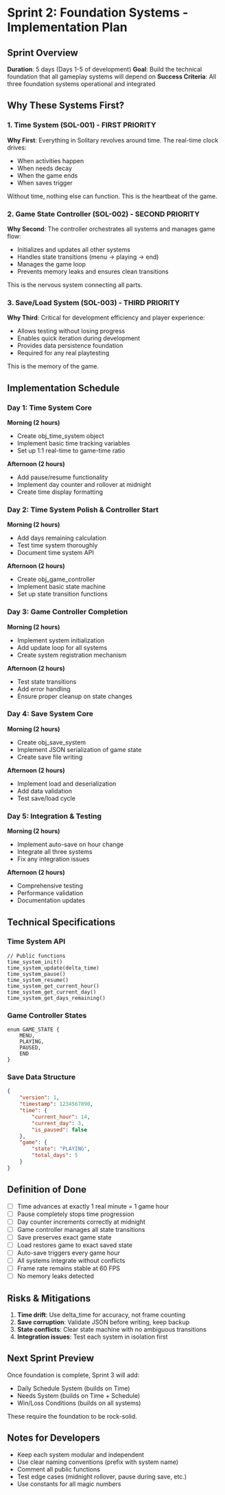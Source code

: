 # Sprint 2: Foundation Systems - Implementation Plan

## Sprint Overview
**Duration**: 5 days (Days 1-5 of development)
**Goal**: Build the technical foundation that all gameplay systems will depend on
**Success Criteria**: All three foundation systems operational and integrated

## Why These Systems First?

### 1. Time System (SOL-001) - FIRST PRIORITY
**Why First**: Everything in Solitary revolves around time. The real-time clock drives:
- When activities happen
- When needs decay
- When the game ends
- When saves trigger

Without time, nothing else can function. This is the heartbeat of the game.

### 2. Game State Controller (SOL-002) - SECOND PRIORITY
**Why Second**: The controller orchestrates all systems and manages game flow:
- Initializes and updates all other systems
- Handles state transitions (menu → playing → end)
- Manages the game loop
- Prevents memory leaks and ensures clean transitions

This is the nervous system connecting all parts.

### 3. Save/Load System (SOL-003) - THIRD PRIORITY
**Why Third**: Critical for development efficiency and player experience:
- Allows testing without losing progress
- Enables quick iteration during development
- Provides data persistence foundation
- Required for any real playtesting

This is the memory of the game.

## Implementation Schedule

### Day 1: Time System Core
**Morning (2 hours)**
- Create obj_time_system object
- Implement basic time tracking variables
- Set up 1:1 real-time to game-time ratio

**Afternoon (2 hours)**
- Add pause/resume functionality
- Implement day counter and rollover at midnight
- Create time display formatting

### Day 2: Time System Polish & Controller Start
**Morning (2 hours)**
- Add days remaining calculation
- Test time system thoroughly
- Document time system API

**Afternoon (2 hours)**
- Create obj_game_controller
- Implement basic state machine
- Set up state transition functions

### Day 3: Game Controller Completion
**Morning (2 hours)**
- Implement system initialization
- Add update loop for all systems
- Create system registration mechanism

**Afternoon (2 hours)**
- Test state transitions
- Add error handling
- Ensure proper cleanup on state changes

### Day 4: Save System Core
**Morning (2 hours)**
- Create obj_save_system
- Implement JSON serialization of game state
- Create save file writing

**Afternoon (2 hours)**
- Implement load and deserialization
- Add data validation
- Test save/load cycle

### Day 5: Integration & Testing
**Morning (2 hours)**
- Implement auto-save on hour change
- Integrate all three systems
- Fix any integration issues

**Afternoon (2 hours)**
- Comprehensive testing
- Performance validation
- Documentation updates

## Technical Specifications

### Time System API
```gml
// Public functions
time_system_init()
time_system_update(delta_time)
time_system_pause()
time_system_resume()
time_system_get_current_hour()
time_system_get_current_day()
time_system_get_days_remaining()
```

### Game Controller States
```gml
enum GAME_STATE {
    MENU,
    PLAYING,
    PAUSED,
    END
}
```

### Save Data Structure
```json
{
    "version": 1,
    "timestamp": 1234567890,
    "time": {
        "current_hour": 14,
        "current_day": 3,
        "is_paused": false
    },
    "game": {
        "state": "PLAYING",
        "total_days": 5
    }
}
```

## Definition of Done
- [ ] Time advances at exactly 1 real minute = 1 game hour
- [ ] Pause completely stops time progression
- [ ] Day counter increments correctly at midnight
- [ ] Game controller manages all state transitions
- [ ] Save preserves exact game state
- [ ] Load restores game to exact saved state
- [ ] Auto-save triggers every game hour
- [ ] All systems integrate without conflicts
- [ ] Frame rate remains stable at 60 FPS
- [ ] No memory leaks detected

## Risks & Mitigations
1. **Time drift**: Use delta_time for accuracy, not frame counting
2. **Save corruption**: Validate JSON before writing, keep backup
3. **State conflicts**: Clear state machine with no ambiguous transitions
4. **Integration issues**: Test each system in isolation first

## Next Sprint Preview
Once foundation is complete, Sprint 3 will add:
- Daily Schedule System (builds on Time)
- Needs System (builds on Time + Schedule)
- Win/Loss Conditions (builds on all systems)

These require the foundation to be rock-solid.

## Notes for Developers
- Keep each system modular and independent
- Use clear naming conventions (prefix with system name)
- Comment all public functions
- Test edge cases (midnight rollover, pause during save, etc.)
- Use constants for all magic numbers